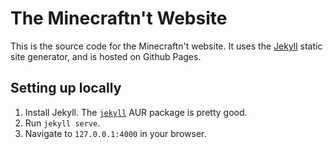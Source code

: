 # The Minecraftn't Website
This is the source code for the Minecraftn't website. It uses the [Jekyll](https://jekyllrb.com) static site generator, and is hosted on Github Pages.

## Setting up locally
1. Install Jekyll. The [`jekyll`](https://aur.archlinux.org/packages/jekyll/) AUR package is pretty good.
2. Run `jekyll serve`.
3. Navigate to `127.0.0.1:4000` in your browser.